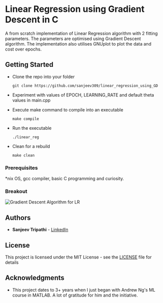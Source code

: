 # Linear Regression using Gradient Descent in C 

A from scratch implementation of Linear Regression algorithm with 2 fitting parameters. The parameters are optimised using Gradient Descent algorithm. The implementation also utilises GNUplot to plot the data and cost over epochs.

## Getting Started

- Clone the repo into your folder

    `git clone https://github.com/sanjeev309/linear_regression_using_GD`

- Experiment with values of EPOCH, LEARNING_RATE and default theta values in main.cpp
- Execute make command to compile into an executable

    `make compile`

- Run the executable

    `./linear_reg`

- Clean for a rebuild

    `make clean`

### Prerequisites

*nix OS, gcc compiler, basic C programming and curiosity.

### Breakout

![Gradient Descent Algorithm for LR](https://cdn-images-1.medium.com/max/1600/1*o95nDGY2oV9r3jKLTRrIxw.png)


## Authors

* **Sanjeev Tripathi** - [LinkedIn](https://www.linkedin.com/in/sanjeev309/)


## License

This project is licensed under the MIT License - see the [LICENSE](https://github.com/sanjeev309/linear_regression_using_GD/blob/master/LICENSE.md) file for details

## Acknowledgments

* This project dates to 3+ years when I just began with Andrew Ng's ML course in MATLAB. A lot of gratitude for him and the initiative.